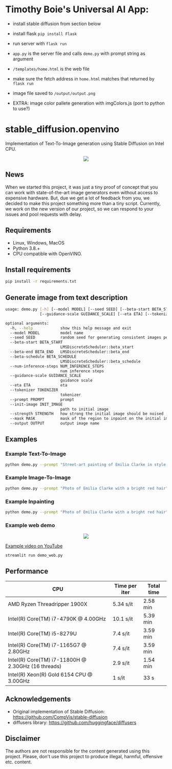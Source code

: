 # Timothy Boie's Universal AI App:

- install stable diffusion from section below
- install flask `pip install Flask`
- run server with `flask run`

- `app.py` is the server file and calls `demo.py` with prompt string as argument
- `/templates/home.html` is the web file
- make sure the fetch address in `home.html` matches that returned by `flask run`
- image file saved to `/output/output.png`

- EXTRA: image color pallete generation with imgColors.js (port to python to use?)

# stable_diffusion.openvino

Implementation of Text-To-Image generation using Stable Diffusion on Intel CPU.

<p align="center">
  <img src="data/title.png"/>
</p>

## News

When we started this project, it was just a tiny proof of concept that you can work with state-of-the-art image generators even without access to expensive hardware.
But, due we get a lot of feedback from you, we decided to make this project something more than a tiny script.
Currently, we work on the new version of our project, so we can respond to your issues and pool requests with delay.

## Requirements

- Linux, Windows, MacOS
- Python 3.8.+
- CPU compatible with OpenVINO.

## Install requirements

```bash
pip install -r requirements.txt
```

## Generate image from text description

```bash
usage: demo.py [-h] [--model MODEL] [--seed SEED] [--beta-start BETA_START] [--beta-end BETA_END] [--beta-schedule BETA_SCHEDULE] [--num-inference-steps NUM_INFERENCE_STEPS]
               [--guidance-scale GUIDANCE_SCALE] [--eta ETA] [--tokenizer TOKENIZER] [--prompt PROMPT] [--init-image INIT_IMAGE] [--strength STRENGTH] [--mask MASK] [--output OUTPUT]

optional arguments:
  -h, --help            show this help message and exit
  --model MODEL         model name
  --seed SEED           random seed for generating consistent images per prompt
  --beta-start BETA_START
                        LMSDiscreteScheduler::beta_start
  --beta-end BETA_END   LMSDiscreteScheduler::beta_end
  --beta-schedule BETA_SCHEDULE
                        LMSDiscreteScheduler::beta_schedule
  --num-inference-steps NUM_INFERENCE_STEPS
                        num inference steps
  --guidance-scale GUIDANCE_SCALE
                        guidance scale
  --eta ETA             eta
  --tokenizer TOKENIZER
                        tokenizer
  --prompt PROMPT       prompt
  --init-image INIT_IMAGE
                        path to initial image
  --strength STRENGTH   how strong the initial image should be noised [0.0, 1.0]
  --mask MASK           mask of the region to inpaint on the initial image
  --output OUTPUT       output image name
```

## Examples

### Example Text-To-Image

```bash
python demo.py --prompt "Street-art painting of Emilia Clarke in style of Banksy, photorealism"
```

### Example Image-To-Image

```bash
python demo.py --prompt "Photo of Emilia Clarke with a bright red hair" --init-image ./data/input.png --strength 0.5
```

### Example Inpainting

```bash
python demo.py --prompt "Photo of Emilia Clarke with a bright red hair" --init-image ./data/input.png --mask ./data/mask.png --strength 0.5
```

### Example web demo

<p align="center">
  <img src="data/demo_web.png"/>
</p>

[Example video on YouTube](https://youtu.be/wkbrRr6PPcY)

```bash
streamlit run demo_web.py
```

## Performance

| CPU                                                | Time per iter | Total time |
| -------------------------------------------------- | ------------- | ---------- |
| AMD Ryzen Threadripper 1900X                       | 5.34 s/it     | 2.58 min   |
| Intel(R) Core(TM) i7-4790K @ 4.00GHz               | 10.1 s/it     | 5.39 min   |
| Intel(R) Core(TM) i5-8279U                         | 7.4 s/it      | 3.59 min   |
| Intel(R) Core(TM) i7-1165G7 @ 2.80GHz              | 7.4 s/it      | 3.59 min   |
| Intel(R) Core(TM) i7-11800H @ 2.30GHz (16 threads) | 2.9 s/it      | 1.54 min   |
| Intel(R) Xeon(R) Gold 6154 CPU @ 3.00GHz           | 1 s/it        | 33 s       |

## Acknowledgements

- Original implementation of Stable Diffusion: https://github.com/CompVis/stable-diffusion
- diffusers library: https://github.com/huggingface/diffusers

## Disclaimer

The authors are not responsible for the content generated using this project.
Please, don't use this project to produce illegal, harmful, offensive etc. content.
